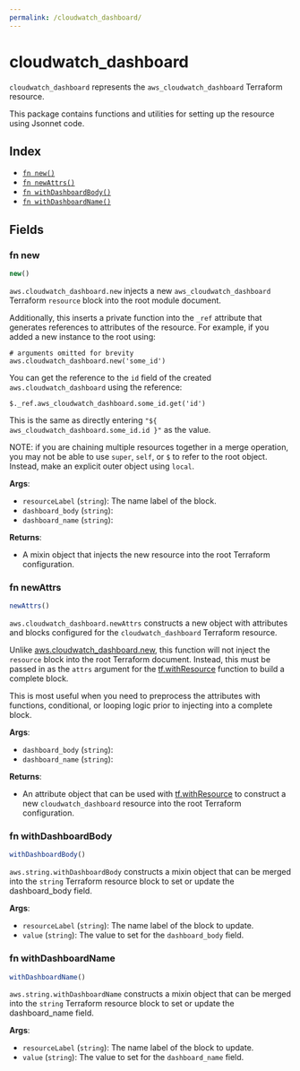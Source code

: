 ```yaml
---
permalink: /cloudwatch_dashboard/
---
```


# cloudwatch_dashboard

`cloudwatch_dashboard` represents the `aws_cloudwatch_dashboard` Terraform resource.



This package contains functions and utilities for setting up the resource using Jsonnet code.


## Index

* [`fn new()`](#fn-new)
* [`fn newAttrs()`](#fn-newattrs)
* [`fn withDashboardBody()`](#fn-withdashboardbody)
* [`fn withDashboardName()`](#fn-withdashboardname)

## Fields

### fn new

```ts
new()
```


`aws.cloudwatch_dashboard.new` injects a new `aws_cloudwatch_dashboard` Terraform `resource`
block into the root module document.

Additionally, this inserts a private function into the `_ref` attribute that generates references to attributes of the
resource. For example, if you added a new instance to the root using:

    # arguments omitted for brevity
    aws.cloudwatch_dashboard.new('some_id')

You can get the reference to the `id` field of the created `aws.cloudwatch_dashboard` using the reference:

    $._ref.aws_cloudwatch_dashboard.some_id.get('id')

This is the same as directly entering `"${ aws_cloudwatch_dashboard.some_id.id }"` as the value.

NOTE: if you are chaining multiple resources together in a merge operation, you may not be able to use `super`, `self`,
or `$` to refer to the root object. Instead, make an explicit outer object using `local`.

**Args**:
  - `resourceLabel` (`string`): The name label of the block.
  - `dashboard_body` (`string`): 
  - `dashboard_name` (`string`): 

**Returns**:
- A mixin object that injects the new resource into the root Terraform configuration.


### fn newAttrs

```ts
newAttrs()
```


`aws.cloudwatch_dashboard.newAttrs` constructs a new object with attributes and blocks configured for the `cloudwatch_dashboard`
Terraform resource.

Unlike [aws.cloudwatch_dashboard.new](#fn-cloudwatch_dashboardnew), this function will not inject the `resource`
block into the root Terraform document. Instead, this must be passed in as the `attrs` argument for the
[tf.withResource](https://github.com/tf-libsonnet/core/tree/main/docs#fn-withresource) function to build a complete block.

This is most useful when you need to preprocess the attributes with functions, conditional, or looping logic prior to
injecting into a complete block.

**Args**:
  - `dashboard_body` (`string`): 
  - `dashboard_name` (`string`): 

**Returns**:
  - An attribute object that can be used with [tf.withResource](https://github.com/tf-libsonnet/core/tree/main/docs#fn-withresource) to construct a new `cloudwatch_dashboard` resource into the root Terraform configuration.


### fn withDashboardBody

```ts
withDashboardBody()
```

`aws.string.withDashboardBody` constructs a mixin object that can be merged into the `string`
Terraform resource block to set or update the dashboard_body field.



**Args**:
  - `resourceLabel` (`string`): The name label of the block to update.
  - `value` (`string`): The value to set for the `dashboard_body` field.


### fn withDashboardName

```ts
withDashboardName()
```

`aws.string.withDashboardName` constructs a mixin object that can be merged into the `string`
Terraform resource block to set or update the dashboard_name field.



**Args**:
  - `resourceLabel` (`string`): The name label of the block to update.
  - `value` (`string`): The value to set for the `dashboard_name` field.
